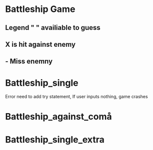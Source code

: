 # Battleship Game

## Legend " " availiable to guess
## X is hit against enemy
## - Miss enemny

# Battleship_single

Error need to add try statement, If user inputs nothing, game crashes

# Battleship_against_comå

# Battleship_single_extra